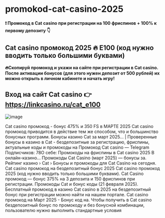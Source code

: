 # promokod-cat-casino-2025


**❗️ Промокод в Cat casino при регистрации на 100 фриспинов + 100% к первому депозиту 👇**

## Cat casino промокод 2025 🔥 E100 (код нужно вводить только большими буквами) 

**🔥Скопируй промокод и укажи на сайте при регистрации в Cat casino. После активации бонусов (для этого нужен депозит от 500 рублей) их можно открыть в личном кабинете и начать игру!**

## Вход на сайт Cat casino 👉 https://linkcasino.ru/cat_e100


![image](https://github.com/user-attachments/assets/fd319a78-4a79-41af-99d3-72288e5567c4)


Cat casino промокод - бонус 475% и 350 FS в МАРТЕ 2025 Cat casino промокод приводится в действие тем же способом, что и большинство бонусных программ.
Бонусы казино Cat за март 2025... | Проверенные бонусы в казино в Cat - бездепозитные за регистрацию, фриспины, актуальные коды и промокоды на Промокод Cat casino — Telegram
Подписчиков: 78О себе: Промокоды на фриспины в Cat casino 2025 В онлайн-казино...
Промокоды Cat Casino (март 2025) — бонусы за.
Рейтинг казино › Cat › Бонусы и промокоды для Cat Casino на сегодня.
Cat casino промокод на бездепозитный бонус 2025
Cat casino промокод 2025 (код нужно вводить только большими буквами).
Cat Casino промокод — бонус 375% на 3 депозита и 150 фриспинов при регистрации.
Промокоды Cat и бонус коды (21 февраля 2025).
Бесплатный промокод в казино Cat casino в 2025 на бездепозитный бонус при регистрации можно найти на нашем портале.
Cat casino промокод на Март 2025 - Бонус код на.
Чтобы получить в Cat casino бездепозитный бонус по промокоду и без бонусной комбинации, пользователю нужно выполнить стандартные условия
